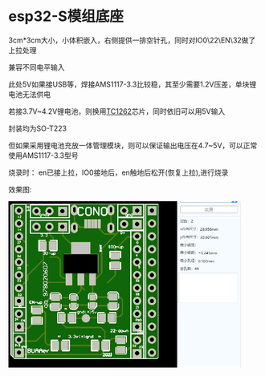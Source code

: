 # esp32-S模组底座

3cm*3cm大小，小体积嵌入，右侧提供一排空针孔，同时对IO0\22\EN\32做了上拉处理

兼容不同电平输入



此处5V如果接USB等，焊接AMS1117-3.3比较稳，其至少需要1.2V压差，单块锂电池无法供电

若接3.7V~4.2V锂电池，则换用[TC1262](https://www.dgzj.com/dianzi/96906.html)芯片，同时依旧可以用5V输入

封装均为SO-T223

但如果采用锂电池充放一体管理模块，则可以保证输出电压在4.7~5V，可以正常使用AMS1117-3.3型号

烧录时：
en已接上拉，IO0接地后，en触地后松开(恢复上拉),进行烧录


效果图:

<img src="demo.png" style="zoom:60%;" />